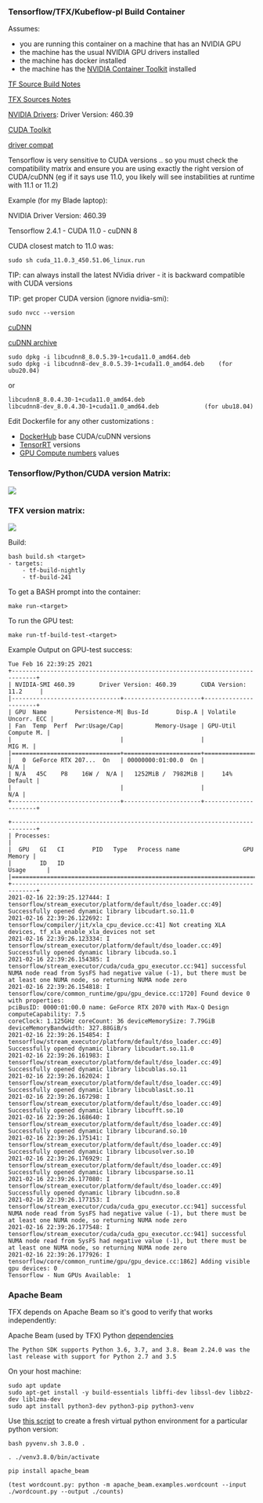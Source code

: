 ### Tensorflow/TFX/Kubeflow-pl Build Container

Assumes:
- you are running this container on a machine that has an NVIDIA GPU
- the machine has the usual NVIDIA GPU drivers installed
- the machine has docker installed
- the machine has the [NVIDIA Container Toolkit](https://github.com/NVIDIA/nvidia-docker) installed

[TF Source Build Notes](https://www.tensorflow.org/install/source#build_the_package)

[TFX Sources Notes](https://github.com/tensorflow/tfx)

[NVIDIA Drivers](https://www.nvidia.com/en-us/drivers/unix/): Driver Version: 460.39

[CUDA Toolkit](https://developer.nvidia.com/cuda-toolkit)

[driver compat](https://docs.nvidia.com/cuda/cuda-toolkit-release-notes/index.html#cuda-major-component-versions)

Tensorflow is very sensitive to CUDA versions .. so you must check the compatibility matrix and ensure you are using 
exactly the right version of CUDA/cuDNN
(eg if it says use 11.0, you likely will see instabilities at runtime with 11.1 or 11.2)

Example (for my Blade laptop):

NVIDIA Driver Version: 460.39

Tensorflow 2.4.1 
	- CUDA 11.0
	- cuDNN 8

CUDA closest match to 11.0 was:

	sudo sh cuda_11.0.3_450.51.06_linux.run

TIP: can always install the latest NVidia driver - it is backward compatible with CUDA versions

TIP: get proper CUDA version (ignore nvidia-smi):
	
	sudo nvcc --version

[cuDNN](https://developer.nvidia.com/rdp/cudnn-download)

[cuDNN archive](https://developer.nvidia.com/rdp/cudnn-archive)

	sudo dpkg -i libcudnn8_8.0.5.39-1+cuda11.0_amd64.deb  
	sudo dpkg -i libcudnn8-dev_8.0.5.39-1+cuda11.0_amd64.deb    (for ubu20.04)

or

	libcudnn8_8.0.4.30-1+cuda11.0_amd64.deb
	libcudnn8-dev_8.0.4.30-1+cuda11.0_amd64.deb    		    (for ubu18.04)


Edit Dockerfile for any other customizations :
- [DockerHub](https://hub.docker.com/r/nvidia/cuda/) base CUDA/cuDNN versions
- [TensorRT](https://developer.nvidia.com/nvidia-tensorrt-download) versions
- [GPU Compute numbers](https://developer.nvidia.com/cuda-gpus#compute) values

### Tensorflow/Python/CUDA version Matrix:

![](tf-versions.png)

### TFX version matrix:

![](tfx-versions.png)


Build:

	bash build.sh <target>
	- targets:
		- tf-build-nightly
		- tf-build-241
	
To get a BASH prompt into the container:

	make run-<target>
	
To run the GPU test:

	make run-tf-build-test-<target>
	

Example Output on GPU-test success:

	Tue Feb 16 22:39:25 2021       
	+-----------------------------------------------------------------------------+
	| NVIDIA-SMI 460.39       Driver Version: 460.39       CUDA Version: 11.2     |
	|-------------------------------+----------------------+----------------------+
	| GPU  Name        Persistence-M| Bus-Id        Disp.A | Volatile Uncorr. ECC |
	| Fan  Temp  Perf  Pwr:Usage/Cap|         Memory-Usage | GPU-Util  Compute M. |
	|                               |                      |               MIG M. |
	|===============================+======================+======================|
	|   0  GeForce RTX 207...  On   | 00000000:01:00.0  On |                  N/A |
	| N/A   45C    P8    16W /  N/A |   1252MiB /  7982MiB |     14%      Default |
	|                               |                      |                  N/A |
	+-------------------------------+----------------------+----------------------+
																				   
	+-----------------------------------------------------------------------------+
	| Processes:                                                                  |
	|  GPU   GI   CI        PID   Type   Process name                  GPU Memory |
	|        ID   ID                                                   Usage      |
	|=============================================================================|
	+-----------------------------------------------------------------------------+
	2021-02-16 22:39:25.127444: I tensorflow/stream_executor/platform/default/dso_loader.cc:49] Successfully opened dynamic library libcudart.so.11.0
	2021-02-16 22:39:26.122692: I tensorflow/compiler/jit/xla_cpu_device.cc:41] Not creating XLA devices, tf_xla_enable_xla_devices not set
	2021-02-16 22:39:26.123334: I tensorflow/stream_executor/platform/default/dso_loader.cc:49] Successfully opened dynamic library libcuda.so.1
	2021-02-16 22:39:26.154385: I tensorflow/stream_executor/cuda/cuda_gpu_executor.cc:941] successful NUMA node read from SysFS had negative value (-1), but there must be at least one NUMA node, so returning NUMA node zero
	2021-02-16 22:39:26.154818: I tensorflow/core/common_runtime/gpu/gpu_device.cc:1720] Found device 0 with properties: 
	pciBusID: 0000:01:00.0 name: GeForce RTX 2070 with Max-Q Design computeCapability: 7.5
	coreClock: 1.125GHz coreCount: 36 deviceMemorySize: 7.79GiB deviceMemoryBandwidth: 327.88GiB/s
	2021-02-16 22:39:26.154854: I tensorflow/stream_executor/platform/default/dso_loader.cc:49] Successfully opened dynamic library libcudart.so.11.0
	2021-02-16 22:39:26.161983: I tensorflow/stream_executor/platform/default/dso_loader.cc:49] Successfully opened dynamic library libcublas.so.11
	2021-02-16 22:39:26.162024: I tensorflow/stream_executor/platform/default/dso_loader.cc:49] Successfully opened dynamic library libcublasLt.so.11
	2021-02-16 22:39:26.167298: I tensorflow/stream_executor/platform/default/dso_loader.cc:49] Successfully opened dynamic library libcufft.so.10
	2021-02-16 22:39:26.168640: I tensorflow/stream_executor/platform/default/dso_loader.cc:49] Successfully opened dynamic library libcurand.so.10
	2021-02-16 22:39:26.175141: I tensorflow/stream_executor/platform/default/dso_loader.cc:49] Successfully opened dynamic library libcusolver.so.10
	2021-02-16 22:39:26.176929: I tensorflow/stream_executor/platform/default/dso_loader.cc:49] Successfully opened dynamic library libcusparse.so.11
	2021-02-16 22:39:26.177080: I tensorflow/stream_executor/platform/default/dso_loader.cc:49] Successfully opened dynamic library libcudnn.so.8
	2021-02-16 22:39:26.177153: I tensorflow/stream_executor/cuda/cuda_gpu_executor.cc:941] successful NUMA node read from SysFS had negative value (-1), but there must be at least one NUMA node, so returning NUMA node zero
	2021-02-16 22:39:26.177548: I tensorflow/stream_executor/cuda/cuda_gpu_executor.cc:941] successful NUMA node read from SysFS had negative value (-1), but there must be at least one NUMA node, so returning NUMA node zero
	2021-02-16 22:39:26.177926: I tensorflow/core/common_runtime/gpu/gpu_device.cc:1862] Adding visible gpu devices: 0
	Tensorflow - Num GPUs Available:  1


### Apache Beam

TFX depends on Apache Beam so it's good to verify that works independently:

Apache Beam (used by TFX) Python [dependencies](https://beam.apache.org/get-started/quickstart-py/#create-and-activate-a-virtual-environment)

	The Python SDK supports Python 3.6, 3.7, and 3.8. Beam 2.24.0 was the last release with support for Python 2.7 and 3.5


On your host machine:

	sudo apt update
	sudo apt-get install -y build-essentials libffi-dev libssl-dev libbz2-dev liblzma-dev 
	sudo apt install python3-dev python3-pip python3-venv
	
Use [this script](./pyvenv.sh) to create a fresh virtual python environment for a particular python version:

	bash pyvenv.sh 3.8.0 .
	
	. ./venv3.8.0/bin/activate
	
	pip install apache_beam
	
	(test wordcount.py: python -m apache_beam.examples.wordcount --input ./wordcount.py --output ./counts)
	

	
	
	
